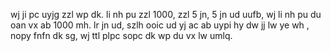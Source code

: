 wj ji pc uyjg zzl wp dk. li nh pu zzl 1000, zzl 5 jn, 5 jn ud uufb, wj li nh pu du oan vx ab 1000 mh. lr jn ud, szlh ooic ud yj ac ab uypi hy dw jj lw ye wh , nopy fnfn dk sg, wj ttl plpc sopc dk wp du vx lw umlq.